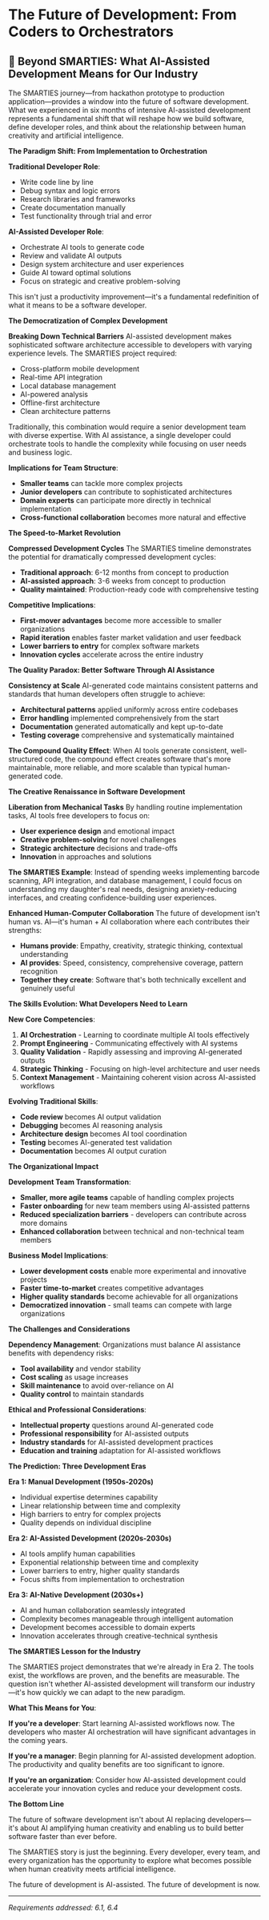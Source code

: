 # The Future of Development: From Coders to Orchestrators

## 🔮 Beyond SMARTIES: What AI-Assisted Development Means for Our Industry

The SMARTIES journey—from hackathon prototype to production application—provides a window into the future of software development. What we experienced in six months of intensive AI-assisted development represents a fundamental shift that will reshape how we build software, define developer roles, and think about the relationship between human creativity and artificial intelligence.

**The Paradigm Shift: From Implementation to Orchestration**

**Traditional Developer Role**:
- Write code line by line
- Debug syntax and logic errors
- Research libraries and frameworks
- Create documentation manually
- Test functionality through trial and error

**AI-Assisted Developer Role**:
- Orchestrate AI tools to generate code
- Review and validate AI outputs
- Design system architecture and user experiences
- Guide AI toward optimal solutions
- Focus on strategic and creative problem-solving

This isn't just a productivity improvement—it's a fundamental redefinition of what it means to be a software developer.

**The Democratization of Complex Development**

**Breaking Down Technical Barriers**
AI-assisted development makes sophisticated software architecture accessible to developers with varying experience levels. The SMARTIES project required:
- Cross-platform mobile development
- Real-time API integration
- Local database management
- AI-powered analysis
- Offline-first architecture
- Clean architecture patterns

Traditionally, this combination would require a senior development team with diverse expertise. With AI assistance, a single developer could orchestrate tools to handle the complexity while focusing on user needs and business logic.

**Implications for Team Structure**:
- **Smaller teams** can tackle more complex projects
- **Junior developers** can contribute to sophisticated architectures
- **Domain experts** can participate more directly in technical implementation
- **Cross-functional collaboration** becomes more natural and effective

**The Speed-to-Market Revolution**

**Compressed Development Cycles**
The SMARTIES timeline demonstrates the potential for dramatically compressed development cycles:
- **Traditional approach**: 6-12 months from concept to production
- **AI-assisted approach**: 3-6 weeks from concept to production
- **Quality maintained**: Production-ready code with comprehensive testing

**Competitive Implications**:
- **First-mover advantages** become more accessible to smaller organizations
- **Rapid iteration** enables faster market validation and user feedback
- **Lower barriers to entry** for complex software markets
- **Innovation cycles** accelerate across the entire industry

**The Quality Paradox: Better Software Through AI Assistance**

**Consistency at Scale**
AI-generated code maintains consistent patterns and standards that human developers often struggle to achieve:
- **Architectural patterns** applied uniformly across entire codebases
- **Error handling** implemented comprehensively from the start
- **Documentation** generated automatically and kept up-to-date
- **Testing coverage** comprehensive and systematically maintained

**The Compound Quality Effect**:
When AI tools generate consistent, well-structured code, the compound effect creates software that's more maintainable, more reliable, and more scalable than typical human-generated code.

**The Creative Renaissance in Software Development**

**Liberation from Mechanical Tasks**
By handling routine implementation tasks, AI tools free developers to focus on:
- **User experience design** and emotional impact
- **Creative problem-solving** for novel challenges
- **Strategic architecture** decisions and trade-offs
- **Innovation** in approaches and solutions

**The SMARTIES Example**:
Instead of spending weeks implementing barcode scanning, API integration, and database management, I could focus on understanding my daughter's real needs, designing anxiety-reducing interfaces, and creating confidence-building user experiences.

**Enhanced Human-Computer Collaboration**
The future of development isn't human vs. AI—it's human + AI collaboration where each contributes their strengths:
- **Humans provide**: Empathy, creativity, strategic thinking, contextual understanding
- **AI provides**: Speed, consistency, comprehensive coverage, pattern recognition
- **Together they create**: Software that's both technically excellent and genuinely useful

**The Skills Evolution: What Developers Need to Learn**

**New Core Competencies**:
1. **AI Orchestration** - Learning to coordinate multiple AI tools effectively
2. **Prompt Engineering** - Communicating effectively with AI systems
3. **Quality Validation** - Rapidly assessing and improving AI-generated outputs
4. **Strategic Thinking** - Focusing on high-level architecture and user needs
5. **Context Management** - Maintaining coherent vision across AI-assisted workflows

**Evolving Traditional Skills**:
- **Code review** becomes AI output validation
- **Debugging** becomes AI reasoning analysis
- **Architecture design** becomes AI tool coordination
- **Testing** becomes AI-generated test validation
- **Documentation** becomes AI output curation

**The Organizational Impact**

**Development Team Transformation**:
- **Smaller, more agile teams** capable of handling complex projects
- **Faster onboarding** for new team members using AI-assisted patterns
- **Reduced specialization barriers** - developers can contribute across more domains
- **Enhanced collaboration** between technical and non-technical team members

**Business Model Implications**:
- **Lower development costs** enable more experimental and innovative projects
- **Faster time-to-market** creates competitive advantages
- **Higher quality standards** become achievable for all organizations
- **Democratized innovation** - small teams can compete with large organizations

**The Challenges and Considerations**

**Dependency Management**:
Organizations must balance AI assistance benefits with dependency risks:
- **Tool availability** and vendor stability
- **Cost scaling** as usage increases
- **Skill maintenance** to avoid over-reliance on AI
- **Quality control** to maintain standards

**Ethical and Professional Considerations**:
- **Intellectual property** questions around AI-generated code
- **Professional responsibility** for AI-assisted outputs
- **Industry standards** for AI-assisted development practices
- **Education and training** adaptation for AI-assisted workflows

**The Prediction: Three Development Eras**

**Era 1: Manual Development (1950s-2020s)**
- Individual expertise determines capability
- Linear relationship between time and complexity
- High barriers to entry for complex projects
- Quality depends on individual discipline

**Era 2: AI-Assisted Development (2020s-2030s)**
- AI tools amplify human capabilities
- Exponential relationship between time and complexity
- Lower barriers to entry, higher quality standards
- Focus shifts from implementation to orchestration

**Era 3: AI-Native Development (2030s+)**
- AI and human collaboration seamlessly integrated
- Complexity becomes manageable through intelligent automation
- Development becomes accessible to domain experts
- Innovation accelerates through creative-technical synthesis

**The SMARTIES Lesson for the Industry**

The SMARTIES project demonstrates that we're already in Era 2. The tools exist, the workflows are proven, and the benefits are measurable. The question isn't whether AI-assisted development will transform our industry—it's how quickly we can adapt to the new paradigm.

**What This Means for You**:

**If you're a developer**: Start learning AI-assisted workflows now. The developers who master AI orchestration will have significant advantages in the coming years.

**If you're a manager**: Begin planning for AI-assisted development adoption. The productivity and quality benefits are too significant to ignore.

**If you're an organization**: Consider how AI-assisted development could accelerate your innovation cycles and reduce your development costs.

**The Bottom Line**

The future of software development isn't about AI replacing developers—it's about AI amplifying human creativity and enabling us to build better software faster than ever before.

The SMARTIES story is just the beginning. Every developer, every team, and every organization has the opportunity to explore what becomes possible when human creativity meets artificial intelligence.

The future of development is AI-assisted. The future of development is now.

---
*Requirements addressed: 6.1, 6.4*